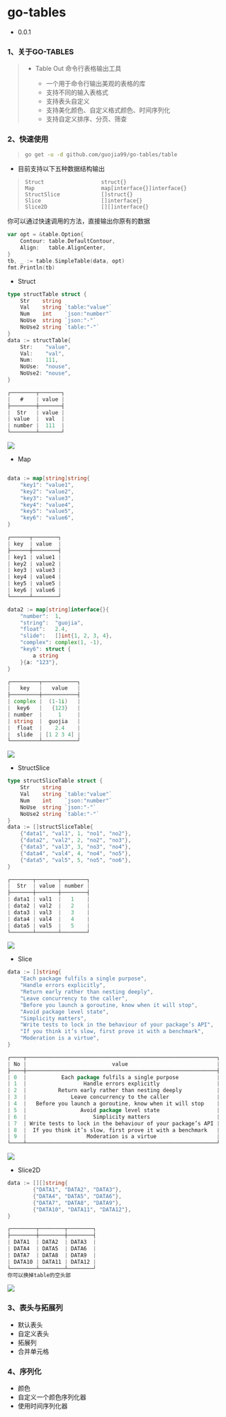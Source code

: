 # go-tables 

- 0.0.1

### 1、关于GO-TABLES

> - Table Out 命令行表格输出工具
>
>   - 一个用于命令行输出美观的表格的库
>   - 支持不同的输入表格式
>   - 支持表头自定义
>   - 支持美化颜色、自定义格式颜色、时间序列化
>   - 支持自定义排序、分页、筛查
>
>   

### 2、快速使用

> ```bash
> go get -u -d github.com/guojia99/go-tables/table
> ```

- 目前支持以下五种数据结构输出

> ```
> Struct                  struct{}
> Map                     map[interface{}]interface{}
> StructSlice             []struct{}
> Slice                   []interface{}
> Slice2D                 [][]interface{}
> ```

你可以通过快速调用的方法，直接输出你原有的数据

```go
var opt = &table.Option{
    Contour: table.DefaultContour,
    Align:   table.AlignCenter,
}
tb, _ := table.SimpleTable(data, opt)
fmt.Println(tb)
```

- Struct

```go
type structTable struct {
	Str    string
	Val    string `table:"value"`
	Num    int    `json:"number"`
	NoUse  string `json:"-"`
	NoUse2 string `table:"-"`
}
data := structTable{
    Str:    "value",
    Val:    "val",
    Num:    111,
    NoUse:  "nouse",
    NoUse2: "nouse",
}

┌────────┬───────┐
|   #    | value |
├────────┼───────┤
|  Str   | value |
| value  |  val  |
| number |  111  |
└────────┴───────┘
```

![](doc/doc-images/struct-table.png)



- Map

```go

data := map[string]string{
    "key1": "value1",
    "key2": "value2",
    "key3": "value3",
    "key4": "value4",
    "key5": "value5",
    "key6": "value6",
}

┌──────┬────────┐
| key  | value  |
├──────┼────────┤
| key1 | value1 |
| key2 | value2 |
| key3 | value3 |
| key4 | value4 |
| key5 | value5 |
| key6 | value6 |
└──────┴────────┘

data2 := map[string]interface{}{
    "number":  1,
    "string":  "guojia",
    "float":   2.4,
    "slide":   []int{1, 2, 3, 4},
    "complex": complex(1, -1),
    "key6": struct {
        a string
    }{a: "123"},
}

┌─────────┬───────────┐
|   key   |   value   |
├─────────┼───────────┤
| complex |  (1-1i)   |
|  key6   |   {123}   |
| number  |     1     |
| string  |  guojia   |
|  float  |    2.4    |
|  slide  | [1 2 3 4] |
└─────────┴───────────┘
```

![](doc/doc-images/map-table.png)

- StructSlice

```go
type structSliceTable struct {
	Str    string
	Val    string `table:"value"`
	Num    int    `json:"number"`
	NoUse  string `json:"-"`
	NoUse2 string `table:"-"`
}
data := []structSliceTable{
    {"data1", "val1", 1, "no1", "no2"},
    {"data2", "val2", 2, "no2", "no3"},
    {"data3", "val3", 3, "no3", "no4"},
    {"data4", "val4", 4, "no4", "no5"},
    {"data5", "val5", 5, "no5", "no6"},
}

┌───────┬───────┬────────┐
|  Str  | value | number |
├───────┼───────┼────────┤
| data1 | val1  |   1    |
| data2 | val2  |   2    |
| data3 | val3  |   3    |
| data4 | val4  |   4    |
| data5 | val5  |   5    |
└───────┴───────┴────────┘
```

![](doc/doc-images/structslide-table.png)

- Slice

```go
data := []string{
	"Each package fulfils a single purpose",
	"Handle errors explicitly",
	"Return early rather than nesting deeply",
	"Leave concurrency to the caller",
	"Before you launch a goroutine, know when it will stop",
	"Avoid package level state",
	"Simplicity matters",
	"Write tests to lock in the behaviour of your package’s API",
	"If you think it’s slow, first prove it with a benchmark",
	"Moderation is a virtue",
}

┌────┬────────────────────────────────────────────────────────────┐
| No |                           value                            |
├────┼────────────────────────────────────────────────────────────┤
| 0  |           Each package fulfils a single purpose            |
| 1  |                  Handle errors explicitly                  |
| 2  |          Return early rather than nesting deeply           |
| 3  |              Leave concurrency to the caller               |
| 4  |   Before you launch a goroutine, know when it will stop    |
| 5  |                 Avoid package level state                  |
| 6  |                     Simplicity matters                     |
| 7  | Write tests to lock in the behaviour of your package’s API |
| 8  |  If you think it’s slow, first prove it with a benchmark   |
| 9  |                   Moderation is a virtue                   |
└────┴────────────────────────────────────────────────────────────┘
```

![](doc/doc-images/slide-table.png)

- Slice2D

```go
data := [][]string{
		{"DATA1", "DATA2", "DATA3"},
		{"DATA4", "DATA5", "DATA6"},
		{"DATA7", "DATA8", "DATA9"},
		{"DATA10", "DATA11", "DATA12"},
}

┌────────┬────────┬────────┐
├────────┼────────┼────────┤
| DATA1  | DATA2  | DATA3  |
| DATA4  | DATA5  | DATA6  |
| DATA7  | DATA8  | DATA9  |
| DATA10 | DATA11 | DATA12 |
└────────┴────────┴────────┘
你可以换掉table的空头部
```



![](doc/doc-images/slide2D-table.png)





### 3、表头与拓展列

- 默认表头
- 自定义表头
- 拓展列
- 合并单元格

### 4、序列化

- 颜色
- 自定义一个颜色序列化器
- 使用时间序列化器

